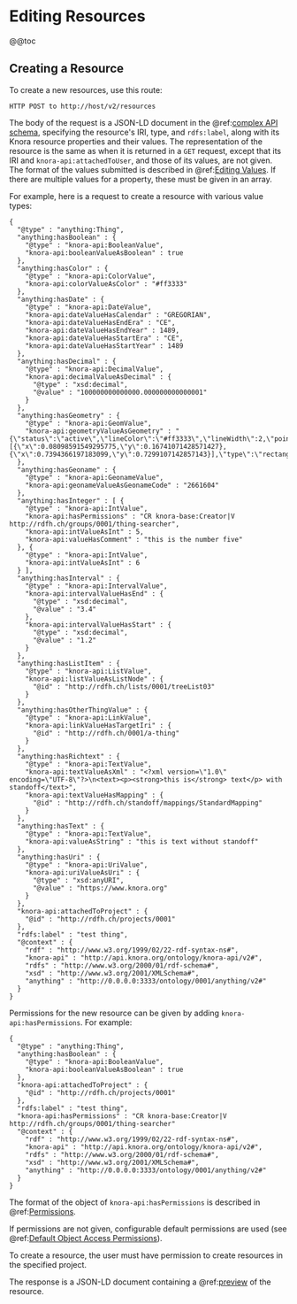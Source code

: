 <!---
Copyright © 2015-2018 the contributors (see Contributors.md).

This file is part of Knora.

Knora is free software: you can redistribute it and/or modify
it under the terms of the GNU Affero General Public License as published
by the Free Software Foundation, either version 3 of the License, or
(at your option) any later version.

Knora is distributed in the hope that it will be useful,
but WITHOUT ANY WARRANTY; without even the implied warranty of
MERCHANTABILITY or FITNESS FOR A PARTICULAR PURPOSE.  See the
GNU Affero General Public License for more details.

You should have received a copy of the GNU Affero General Public
License along with Knora.  If not, see <http://www.gnu.org/licenses/>.
-->

# Editing Resources

@@toc

## Creating a Resource

To create a new resources, use this route:

```
HTTP POST to http://host/v2/resources
```

The body of the request is a JSON-LD document in the
@ref:[complex API schema](introduction.md#api-schema), specifying the resource's IRI, type,
and `rdfs:label`, along with its Knora resource properties and their values. The representation of the
resource is the same as when it is returned in a `GET` request, except that its IRI and
`knora-api:attachedToUser`, and those of its values, are not given. The format of the values submitted
is described in @ref:[Editing Values](editing-values.md). If there are multiple values for a property,
these must be given in an array.

For example, here is a request to create a resource with various value types:

```jsonld
{
  "@type" : "anything:Thing",
  "anything:hasBoolean" : {
    "@type" : "knora-api:BooleanValue",
    "knora-api:booleanValueAsBoolean" : true
  },
  "anything:hasColor" : {
    "@type" : "knora-api:ColorValue",
    "knora-api:colorValueAsColor" : "#ff3333"
  },
  "anything:hasDate" : {
    "@type" : "knora-api:DateValue",
    "knora-api:dateValueHasCalendar" : "GREGORIAN",
    "knora-api:dateValueHasEndEra" : "CE",
    "knora-api:dateValueHasEndYear" : 1489,
    "knora-api:dateValueHasStartEra" : "CE",
    "knora-api:dateValueHasStartYear" : 1489
  },
  "anything:hasDecimal" : {
    "@type" : "knora-api:DecimalValue",
    "knora-api:decimalValueAsDecimal" : {
      "@type" : "xsd:decimal",
      "@value" : "100000000000000.000000000000001"
    }
  },
  "anything:hasGeometry" : {
    "@type" : "knora-api:GeomValue",
    "knora-api:geometryValueAsGeometry" : "{\"status\":\"active\",\"lineColor\":\"#ff3333\",\"lineWidth\":2,\"points\":[{\"x\":0.08098591549295775,\"y\":0.16741071428571427},{\"x\":0.7394366197183099,\"y\":0.7299107142857143}],\"type\":\"rectangle\",\"original_index\":0}"
  },
  "anything:hasGeoname" : {
    "@type" : "knora-api:GeonameValue",
    "knora-api:geonameValueAsGeonameCode" : "2661604"
  },
  "anything:hasInteger" : [ {
    "@type" : "knora-api:IntValue",
    "knora-api:hasPermissions" : "CR knora-base:Creator|V http://rdfh.ch/groups/0001/thing-searcher",
    "knora-api:intValueAsInt" : 5,
    "knora-api:valueHasComment" : "this is the number five"
  }, {
    "@type" : "knora-api:IntValue",
    "knora-api:intValueAsInt" : 6
  } ],
  "anything:hasInterval" : {
    "@type" : "knora-api:IntervalValue",
    "knora-api:intervalValueHasEnd" : {
      "@type" : "xsd:decimal",
      "@value" : "3.4"
    },
    "knora-api:intervalValueHasStart" : {
      "@type" : "xsd:decimal",
      "@value" : "1.2"
    }
  },
  "anything:hasListItem" : {
    "@type" : "knora-api:ListValue",
    "knora-api:listValueAsListNode" : {
      "@id" : "http://rdfh.ch/lists/0001/treeList03"
    }
  },
  "anything:hasOtherThingValue" : {
    "@type" : "knora-api:LinkValue",
    "knora-api:linkValueHasTargetIri" : {
      "@id" : "http://rdfh.ch/0001/a-thing"
    }
  },
  "anything:hasRichtext" : {
    "@type" : "knora-api:TextValue",
    "knora-api:textValueAsXml" : "<?xml version=\"1.0\" encoding=\"UTF-8\"?>\n<text><p><strong>this is</strong> text</p> with standoff</text>",
    "knora-api:textValueHasMapping" : {
      "@id" : "http://rdfh.ch/standoff/mappings/StandardMapping"
    }
  },
  "anything:hasText" : {
    "@type" : "knora-api:TextValue",
    "knora-api:valueAsString" : "this is text without standoff"
  },
  "anything:hasUri" : {
    "@type" : "knora-api:UriValue",
    "knora-api:uriValueAsUri" : {
      "@type" : "xsd:anyURI",
      "@value" : "https://www.knora.org"
    }
  },
  "knora-api:attachedToProject" : {
    "@id" : "http://rdfh.ch/projects/0001"
  },
  "rdfs:label" : "test thing",
  "@context" : {
    "rdf" : "http://www.w3.org/1999/02/22-rdf-syntax-ns#",
    "knora-api" : "http://api.knora.org/ontology/knora-api/v2#",
    "rdfs" : "http://www.w3.org/2000/01/rdf-schema#",
    "xsd" : "http://www.w3.org/2001/XMLSchema#",
    "anything" : "http://0.0.0.0:3333/ontology/0001/anything/v2#"
  }
}
```

Permissions for the new resource can be given by adding `knora-api:hasPermissions`. For example:

```jsonld
{
  "@type" : "anything:Thing",
  "anything:hasBoolean" : {
    "@type" : "knora-api:BooleanValue",
    "knora-api:booleanValueAsBoolean" : true
  },
  "knora-api:attachedToProject" : {
    "@id" : "http://rdfh.ch/projects/0001"
  },
  "rdfs:label" : "test thing",
  "knora-api:hasPermissions" : "CR knora-base:Creator|V http://rdfh.ch/groups/0001/thing-searcher"
  "@context" : {
    "rdf" : "http://www.w3.org/1999/02/22-rdf-syntax-ns#",
    "knora-api" : "http://api.knora.org/ontology/knora-api/v2#",
    "rdfs" : "http://www.w3.org/2000/01/rdf-schema#",
    "xsd" : "http://www.w3.org/2001/XMLSchema#",
    "anything" : "http://0.0.0.0:3333/ontology/0001/anything/v2#"
  }
}
```

The format of the object of `knora-api:hasPermissions` is described in
@ref:[Permissions](../../02-knora-ontologies/knora-base.md#permissions).

If permissions are not given, configurable default permissions are used
(see @ref:[Default Object Access Permissions](../../05-internals/design/administration.md#default-object-access-permissions)).

To create a resource, the user must have permission to create resources in the specified project.

The response is a JSON-LD document containing a
@ref:[preview](reading-and-searching-resources.md#get-the-preview-of-a-resource-by-its-iri)
of the resource.

